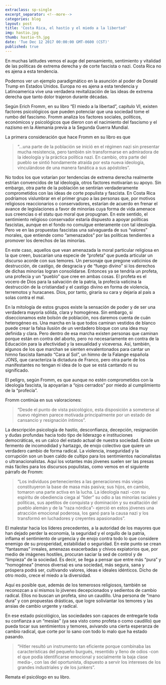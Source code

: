```yaml
---
extraclass: sp-single
excerpt_separator: <!--more-->
categories: blog
layout: post
title: 'Costa Rica, el hastío y el miedo a la libertad'
img: hastio.jpg
thumb: hastio-th.jpg
date: 'Tue Dec 12 2017 00:00:00 GMT-0600 (CST)'
published: true
---
```

En muchas latitudes vemos el auge del pensamiento, sentimiento y vitalidad de las políticas de extrema derecha y de corte fascista o nazi. Costa Rica no es ajena a esta tendencia.

<!--more-->

Podemos ver un ejemplo paradigmático en la asunción al poder de Donald Trump en Estados Unidos. Europa no es ajena a esta tendencia y Latinoamerica vive una verdadera revitalización de las ideas de extrema derecha que tanto dolor trajeron durante décadas.

Según Erich Fromm, en su libro “El miedo a la libertad”, capítulo VI, existen factores psicológicos que pueden potenciar que una sociedad tome el rumbo del fascismo. Fromm analiza los factores sociales, políticos, económicos y psicológicos que dieron con el nacimiento del fascismo y el nazismo en la Alemania previa a la Segunda Guerra Mundial.

La primera consideración que hace Fromm en su libro es que

> “…una parte de la población se inició en el régimen nazi sin presentar mucha resistencia, pero también sin transformarse en admiradora de la ideología y la práctica política nazi. En cambio, otra parte del pueblo se sintió hondamente atraída por esta nueva ideología, vinculándose de una manera fanática a sus apóstoles”.

No todos los que votarían por tendencias de extrema derecha realmente estrían convencidos de tal ideología, otros factores motivarían su apoyo. Sin embargo, otra parte de la población se sentirían verdaderamente comprometidos con las ideas de corte populista y fascista. En Costa Rica podríamos vislumbrar en el primer grupo a las personas que, por motivos religiosos reaccionarios o conservadores, estarían de acuerdo en frenar el avance de legislaciones a favor de minorías cuya forma de vida amenace sus creencias o el statu quo moral que propugnan. En este sentido, el sentimiento religioso conservador estaría dispuesto a apoyar políticas fascistas, aunque en el fondo no comulgue enteramente con tal ideología. Pero ve en las propuestas fascistas una salvaguarda de sus “valores” morales, que entiende como “amenazados” por las políticas tendientes a promover los derechos de las minorías.

En este caso, aquellos que vean amenazada la moral particular religiosa en la que creen, buscarían una especie de “profeta” que pueda articular un discurso acorde con sus temores. Un personaje que pregone vaticinios de destrucción, de castigo, de desgracia y de “fuego divino” si los derechos de dichas minorías logran consolidarse. Entonces ya se tendría un profeta, una profecía y un “pueblo” que cree en ambas cosas. El profeta es el vocero de Dios para la salvación de la patria, la profecía vaticina la destrucción de la cristiandad y el castigo divino en forma de violencia, terremotos y huracanes. Dios, por tanto, giraría su cara y dejaría al país a solas contra el mal.

En la mitología de estos grupos existe la sensación de poder y de ser una verdadera mayoría sólida, clara y homogénea. Sin embargo, si diseccionamos este bolsón de población, nos daremos cuenta de cuán heterogéneo es. Una marcha en la que todos caminan vestidos de blanco puede crear la falsa ilusión de un verdadero bloque con una idea muy definida y clara. Pero dentro de esa marcha existen personas que caminan porque están en contra del aborto, pero no necesariamente en contra de la Educación para la afectividad y la sexualidad y viceversa. Así, también, algunos de los que marchan se sienten envalentonados para cantar un himno fascista llamado “Cara al Sol”, un himno de la Falange española JONS, que caracteriza la dictadura de Franco, pero otra parte de los manifestantes no tengan ni idea de lo que se está cantando ni su significado.

El peligro, según Fromm, es que aunque no estén comprometidos con la ideología fascista, la apoyarían a “ojos cerrados” por miedo al cumplimiento de la “profecía”.

Fromm continúa en sus valoraciones:

> “Desde el punto de vista psicológico, esta disposición a someterse al nuevo régimen parece motivada principalmente por un estado de cansancio y resignación íntimos”.

La descripción psicología de hastío, desconfianza, decepción, resignación y dudas profundas hacia todo tipo de liderazgo e instituciones democráticas, es un calco del estado actual de nuestra sociedad. Existe un fermento de incomodidad y hartazgo, de enojo colectivo que quiere un verdadero cambio de forma radical. La violencia, inseguridad y la corrupción son un buen caldo de cultipo para los sentimientos nacionalistas o ultranacionalistas. Aquí los votantes más jóvenes suelen ser las presas más fáciles para los discursos populistas, como vemos en el siguiente párrafo de Fromm:

> “Los individuos pertenecientes a las generaciones más viejas constituyeron la base de masa más pasiva; sus hijos, en cambio, tomaron una parte activa en la lucha. La ideología nazi -con su espíritu de obediencia ciega al “lider” su odio a las minorías raciales y políticas, sus apetitos de conquista y dominación y su exaltación del pueblo alemán y de la “raza nórdica”- ejerció en estos jóvenes una atracción emocional poderosa, los ganó para la causa nazi y los transformó en luchadores y creyentes apasionados”.

El malestar hacia los líderes precedentes, a la autoridad de los mayores que han dejado perder la economía, la seguridad y el orgullo de la patria, inflama el sentimiento de urgencia y de enojo contra todo lo que considere enemigo de su prosperidad, estabilidad o seguridad. En este punto se crean “fantasmas” irreales, amenazas exacerbadas y chivos expiatorios que, por medio de imágenes hostiles, procuran saciar la sed de control y de “limpieza” de la sociedad. Es decir, se llega a pensar que entre más “pura” y “homogénea” (menos diversa) es una sociedad, más segura, sana y próspera podrá ser, cultivando valores, ideas e ideales idénticos. Dicho de otro modo, crece el miedo a la diversidad.

Aquí es posible que, además de los temerosos religiosos, también se reconozcan a sí mismos lo jóvenes decepcionados y sedientos de cambio radical. Ellos no buscan un profeta, sino un caudillo. Una persona de “mano dura” y con propuestas drásticas, que logre soliviantar los temores y las ansias de cambio urgente y radical.

En ese estado psicológico, las sociedades son capaces de entregarle toda su confianza a un “mesías” (ya sea visto como profeta o como caudillo) que pueda tocar sus sentimientos y temores, avivando una cierta esperanza de cambio radical, que corte por lo sano con todo lo malo que ha estado pasando.

> “Hitler resultó un instrumento tan eficiente porque combinaba las características del pequeño burgués, resentido y lleno de odios -con el que podía identificarse emocional y socialmente la baja clase media-, con las del oportunista, dispuesto a servir los intereses de los grandes industriales y de los junkers”.

Remata el psicólogo en su libro.
